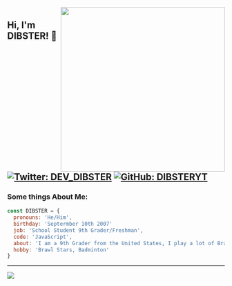 <img src="https://github-readme-stats.vercel.app/api?username=DIBSTERYT&show_icons=true&theme=radical" align="right" width="380">
<h2> Hi, I'm DIBSTER! 👋</h2>


[![Twitter: DEV_DIBSTER](https://img.shields.io/twitter/follow/DEV_DIBSTER?label=Twitter&logo=Twitter?style=social&logo=appveyor)](https://twitter.com/DEV_DIBSTER)
[![GitHub: DIBSTERYT](https://img.shields.io/github/followers/DIBSTERYT?style=social&logo=appveyor)](https://github.com/DIBSTERYT)
---

### Some things About Me:

```js
const DIBSTER = {
  pronouns: 'He/Him',
  birthday: 'Septermber 10th 2007'
  job: 'School Student 9th Grader/Freshman',
  code: 'JavaScript',
  about: 'I am a 9th Grader from the United States, I play a lot of Brawl Stars and code Discord bots.',
  hobby: 'Brawl Stars, Badminton'
}
```
---

![](https://github-readme-stats.vercel.app/api/top-langs/?username=DIBSTERYT&layout=compact)
